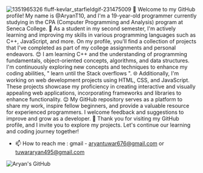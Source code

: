 ![1351965326 fluff-kevlar_starfieldgif-231475009](https://github.com/AryanT10/AryanT10/assets/59858427/75ddeeef-a805-47fd-acde-1d76be3f0493)
🌱 Welcome to my GitHub profile! My name is @AryanT10, and I'm a 19-year-old programmer currently studying in the CPA (Computer Programming and Analysis) program at Seneca College.
🐰 As a student in my second semester, I'm actively learning and improving my skills in various programming languages such as C++, JavaScript, and more. On my profile, you'll find a collection of projects that I've completed as part of my college assignments and personal endeavors.
😊 I am learning C++ and the understanding of programming fundamentals, object-oriented concepts, algorithms, and data structures. I'm continuously exploring new concepts and techniques to enhance my coding abilities, " learn until the Stack overflows ".
🌐 Additionally, I'm working on web development projects using HTML, CSS, and JavaScript. These projects showcase my proficiency in creating interactive and visually appealing web applications, incorporating frameworks and libraries to enhance functionality.
😌 My GitHub repository serves as a platform to share my work, inspire fellow beginners, and provide a valuable resource for experienced programmers. I welcome feedback and suggestions to improve and grow as a developer.
🫡 Thank you for visiting my GitHub profile, and I invite you to explore my projects. Let's continue our learning and coding journey together!
- 📫 How to reach me : gmail - aryantuwar676@gmail.com or tuwararyan495@gmail.com
 
![Aryan's GitHub](https://github-readme-stats.vercel.app/api?username=AryanT10&theme=shadow_red&show_icons=true)

<!---
AryanT10/AryanT10 is a ✨ special ✨ repository because its `README.md` (this file) appears on your GitHub profile.
You can click the Preview link to take a look at your changes.
--->
